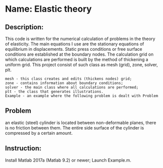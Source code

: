 # Name: Elastic theory
## Description:
This code is written for the numerical calculation of problems in the theory of elasticity.
The main equations I use are the stationary equations of equilibrium in displacements. 
Static press conditions or free surface conditions are established at the boundary nodes.
The calculation grid on which calculations are performed is built by the method of thickening a uniform grid.
This project consist of such class as mesh (grid), zone, solver, plt.

    mesh - this class creates and edits (thickens nodes) grid;
    zone - contains information about boundary conditions;
    solver - the main class where all calculations are performed;
    plt - the class that generates illustrations.
    Example - an example where the following problem is dealt with Problem

## Problem
an elastic (steel) cylinder is located between non-deformable planes, 
there is no friction between them. 
The entire side surface of the cylinder is compressed by a certain amount.

## Instruction:
Install Matlab 2017a (Matlab 9.2) or newer;
Launch Example.m.
